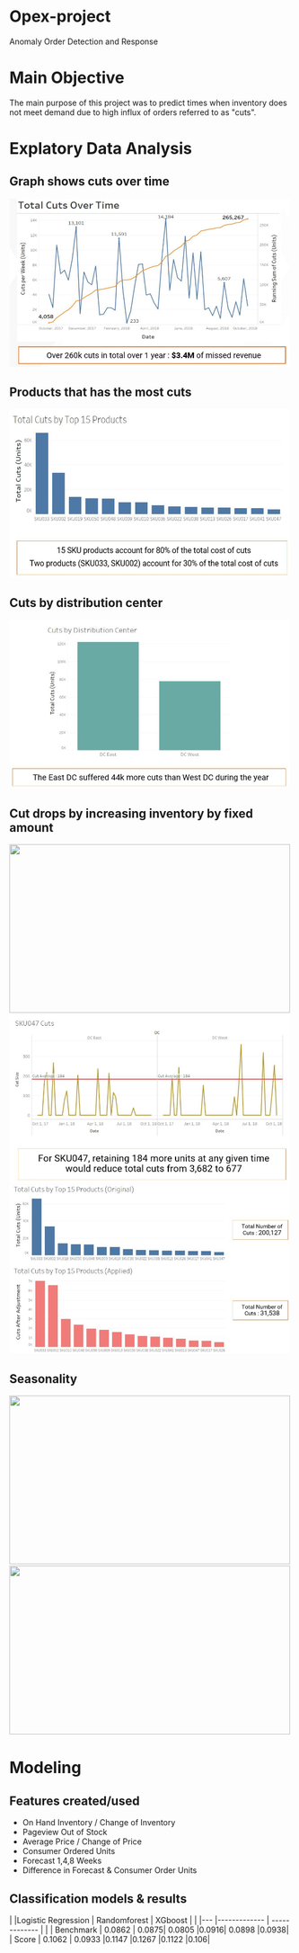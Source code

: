 # Opex-project
Anomaly Order Detection and Response

# Main Objective
The main purpose of this project was to predict times when inventory does not meet demand due to high influx of orders referred to as "cuts".

# Explatory Data Analysis
## Graph shows cuts over time 
<img src="plots/plot1.JPG" width="500" height="300">

## Products that has the most cuts
<img src="plots/plot2.JPG" width="500" height="300">

## Cuts by distribution center
<img src="plots/plot3.JPG" width="500" height="300">

## Cut drops by increasing inventory by fixed amount
<img src="plots/simple1.jpg" width="500" height="300">

<img src="plots/simple2.jpg" width="500" height="300">

<img src="plots/simple3.jpg" width="500" height="300">

## Seasonality

<img src="plots/plot4.JPG" width="500" height="300">

<img src="plots/plot5.JPG" width="500" height="300">

# Modeling
## Features created/used

* On Hand Inventory / Change of Inventory
* Pageview Out of Stock
* Average Price / Change of Price
* Consumer Ordered Units
* Forecast 1,4,8 Weeks 
* Difference in Forecast & Consumer Order Units

## Classification models & results
| |Logistic Regression | Randomforest | XGboost | |
|--- |------------- | ------------- | |
| Benchmark  | 0.0862 | 0.0875| 0.0805 |0.0916| 0.0898 |0.0938|
| Score  | 0.1062 | 0.0933 |0.1147 |0.1267 |0.1122 |0.106|
